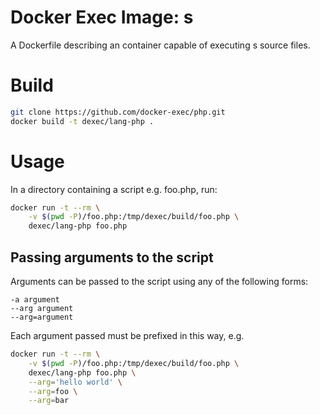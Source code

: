 # Docker Exec Image: s

A Dockerfile describing an container capable of executing s source files.

# Build

```sh
git clone https://github.com/docker-exec/php.git
docker build -t dexec/lang-php .
```

# Usage

In a directory containing a script e.g. foo.php, run:

```sh
docker run -t --rm \
    -v $(pwd -P)/foo.php:/tmp/dexec/build/foo.php \
    dexec/lang-php foo.php
```

## Passing arguments to the script

Arguments can be passed to the script using any of the following forms:

```
-a argument
--arg argument
--arg=argument
```

Each argument passed must be prefixed in this way, e.g.

```sh
docker run -t --rm \
    -v $(pwd -P)/foo.php:/tmp/dexec/build/foo.php \
    dexec/lang-php foo.php \
    --arg='hello world' \
    --arg=foo \
    --arg=bar
```
